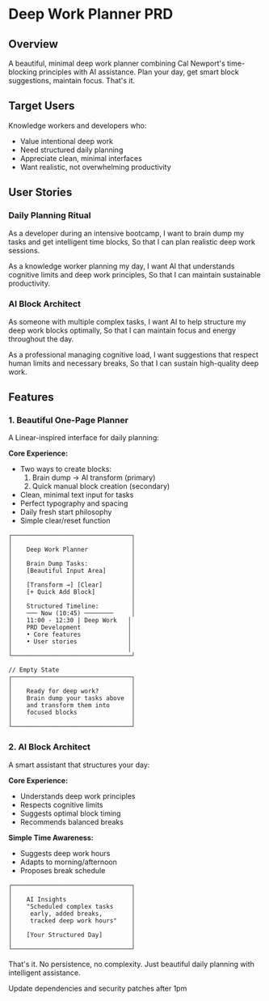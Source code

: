 # Deep Work Planner PRD

## Overview
A beautiful, minimal deep work planner combining Cal Newport's time-blocking principles with AI assistance. Plan your day, get smart block suggestions, maintain focus. That's it.

## Target Users
Knowledge workers and developers who:
- Value intentional deep work
- Need structured daily planning
- Appreciate clean, minimal interfaces
- Want realistic, not overwhelming productivity

## User Stories

### Daily Planning Ritual
As a developer during an intensive bootcamp,
I want to brain dump my tasks and get intelligent time blocks,
So that I can plan realistic deep work sessions.

As a knowledge worker planning my day,
I want AI that understands cognitive limits and deep work principles,
So that I can maintain sustainable productivity.

### AI Block Architect
As someone with multiple complex tasks,
I want AI to help structure my deep work blocks optimally,
So that I can maintain focus and energy throughout the day.

As a professional managing cognitive load,
I want suggestions that respect human limits and necessary breaks,
So that I can sustain high-quality deep work.

## Features

### 1. Beautiful One-Page Planner
A Linear-inspired interface for daily planning:

**Core Experience:**
- Two ways to create blocks:
  1. Brain dump → AI transform (primary)
  2. Quick manual block creation (secondary)
- Clean, minimal text input for tasks
- Perfect typography and spacing
- Daily fresh start philosophy
- Simple clear/reset function

```
┌─────────────────────────────────┐
│                                 │
│    Deep Work Planner            │
│                                 │
│    Brain Dump Tasks:            │
│    [Beautiful Input Area]       │
│                                 │
│    [Transform →] [Clear]        │
│    [+ Quick Add Block]          │
│                                 │
│    Structured Timeline:         │
│    ─── Now (10:45) ────────     │
│    11:00 - 12:30 | Deep Work   │
│    PRD Development             │
│    • Core features             │
│    • User stories              │
│                                │
└─────────────────────────────────┘

// Empty State
┌─────────────────────────────────┐
│                                 │
│    Ready for deep work?         │
│    Brain dump your tasks above  │
│    and transform them into      │
│    focused blocks               │
│                                 │
└─────────────────────────────────┘
```

### 2. AI Block Architect
A smart assistant that structures your day:

**Core Experience:**
- Understands deep work principles
- Respects cognitive limits
- Suggests optimal block timing
- Recommends balanced breaks

**Simple Time Awareness:**
- Suggests deep work hours
- Adapts to morning/afternoon
- Proposes break schedule

```
┌─────────────────────────────────┐
│                                 │
│    AI Insights                  │
│    "Scheduled complex tasks     │
│     early, added breaks,        │
│     tracked deep work hours"    │
│                                 │
│    [Your Structured Day]        │
│                                 │
└─────────────────────────────────┘
```

That's it. No persistence, no complexity. Just beautiful daily planning with intelligent assistance. 

Update dependencies and security patches after 1pm 